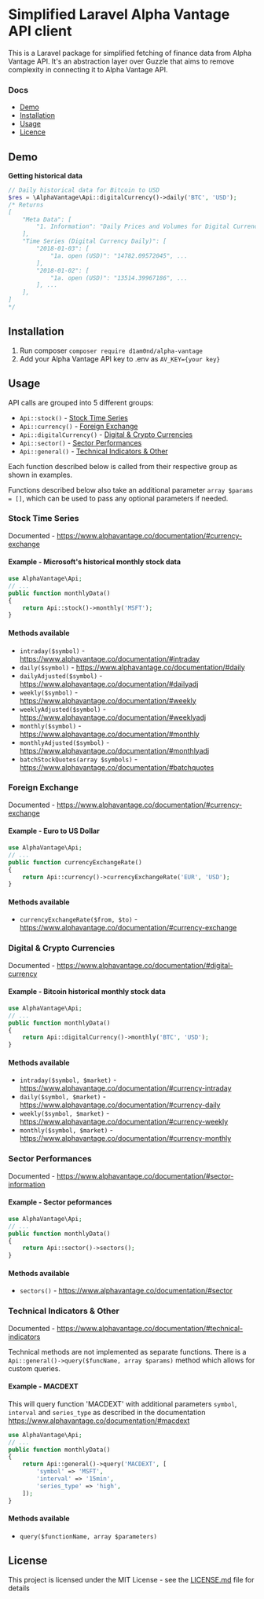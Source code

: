 # Simplified Laravel Alpha Vantage API client

This is a Laravel package for simplified fetching of finance data from Alpha Vantage API. It's an abstraction layer over Guzzle that aims to remove complexity in connecting it to Alpha Vantage API.

### Docs

* [Demo](#demo)
* [Installation](#installation)
* [Usage](#usage)
* [Licence](#licence)

## Demo

**Getting historical data**

```php
// Daily historical data for Bitcoin to USD
$res = \AlphaVantage\Api::digitalCurrency()->daily('BTC', 'USD');
/* Returns
[
    "Meta Data": [
        "1. Information": "Daily Prices and Volumes for Digital Currency", ...
    ],
    "Time Series (Digital Currency Daily)": [
        "2018-01-03": [
            "1a. open (USD)": "14782.09572045", ...
        ],
        "2018-01-02": [
            "1a. open (USD)": "13514.39967186", ...
        ], ...
    ],
]
*/
```

## Installation

1. Run composer `composer require d1am0nd/alpha-vantage`
2. Add your Alpha Vantage API key to .env as `AV_KEY={your key}`

## Usage

API calls are grouped into 5 different groups:
* `Api::stock()` - [Stock Time Series](#stock-time-series)
* `Api::currency()` - [Foreign Exchange](#foreign-exchange)
* `Api::digitalCurrency()` - [Digital & Crypto Currencies](#digital--crypto-currencies)
* `Api::sector()` - [Sector Performances](#sector-performances)
* `Api::general()` - [Technical Indicators & Other](#technical-indicators--other)

Each function described below is called from their respective group as shown in examples.

Functions described below also take an additional parameter `array $params = []`, which can be used to pass any optional parameters if needed.

### Stock Time Series
Documented - https://www.alphavantage.co/documentation/#currency-exchange

#### Example - Microsoft's historical monthly stock data
```php
use AlphaVantage\Api;
// ...
public function monthlyData()
{
    return Api::stock()->monthly('MSFT');
}
```

#### Methods available
* `intraday($symbol)` - https://www.alphavantage.co/documentation/#intraday
* `daily($symbol)` - https://www.alphavantage.co/documentation/#daily
* `dailyAdjusted($symbol)` - https://www.alphavantage.co/documentation/#dailyadj
* `weekly($symbol)` - https://www.alphavantage.co/documentation/#weekly
* `weeklyAdjusted($symbol)` - https://www.alphavantage.co/documentation/#weeklyadj
* `monthly($symbol)` - https://www.alphavantage.co/documentation/#monthly
* `monthlyAdjusted($symbol)` - https://www.alphavantage.co/documentation/#monthlyadj
* `batchStockQuotes(array $symbols)` - https://www.alphavantage.co/documentation/#batchquotes


### Foreign Exchange
Documented - https://www.alphavantage.co/documentation/#currency-exchange

#### Example - Euro to US Dollar
```php
use AlphaVantage\Api;
// ...
public function currencyExchangeRate()
{
    return Api::currency()->currencyExchangeRate('EUR', 'USD');
}
```

#### Methods available
* `currencyExchangeRate($from, $to)` - https://www.alphavantage.co/documentation/#currency-exchange

### Digital & Crypto Currencies
Documented - https://www.alphavantage.co/documentation/#digital-currency

#### Example - Bitcoin historical monthly stock data
```php
use AlphaVantage\Api;
// ...
public function monthlyData()
{
    return Api::digitalCurrency()->monthly('BTC', 'USD');
}
```

#### Methods available
* `intraday($symbol, $market)` - https://www.alphavantage.co/documentation/#currency-intraday
* `daily($symbol, $market)` - https://www.alphavantage.co/documentation/#currency-daily
* `weekly($symbol, $market)` - https://www.alphavantage.co/documentation/#currency-weekly
* `monthly($symbol, $market)` - https://www.alphavantage.co/documentation/#currency-monthly

### Sector Performances
Documented - https://www.alphavantage.co/documentation/#sector-information

#### Example - Sector peformances
```php
use AlphaVantage\Api;
// ...
public function monthlyData()
{
    return Api::sector()->sectors();
}
```
#### Methods available
* `sectors()` - https://www.alphavantage.co/documentation/#sector

### Technical Indicators & Other
Documented - https://www.alphavantage.co/documentation/#technical-indicators

Technical methods are not implemented as separate functions. There is a `Api::general()->query($funcName, array $params)` method which allows for custom queries.

#### Example - MACDEXT
This will query function 'MACDEXT' with additional parameters `symbol`, `interval` and `series_type` as described in the documentation https://www.alphavantage.co/documentation/#macdext

```php
use AlphaVantage\Api;
// ...
public function monthlyData()
{
    return Api::general()->query('MACDEXT', [
        'symbol' => 'MSFT',
        'interval' => '15min',
        'series_type' => 'high',
    ]);
}
```

#### Methods available
* `query($functionName, array $parameters)`


## License

This project is licensed under the MIT License - see the [LICENSE.md](LICENSE.md) file for details
